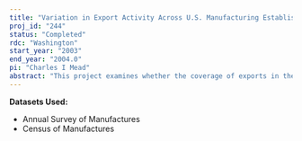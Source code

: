 ```yaml
---
title: "Variation in Export Activity Across U.S. Manufacturing Establishments"
proj_id: "244"
status: "Completed"
rdc: "Washington"
start_year: "2003"
end_year: "2004.0"
pi: "Charles I Mead"
abstract: "This project examines whether the coverage of exports in the Annual Survey of Manufacturers (ASM) systematically changes over the period of 1993-98. It does so by performing three tasks. First, it creates annual estimates of the total value of exports from the data collected in the ASM and compares these estimates over time to related statistics in the U.S. International Trade in Goods and Services (FT990) series. Second, it performs the same type of comparisons for industries in which it is believed that the quality of related FT990 estimates has declined over the period of the study. Third, it uses the ASM data to examine whether there are systematic differences in export-growth rates across different types of manufacturing establishments. Particular attention is paid to an assessment of whether the quality of the ASM data is such that it can reasonably be used to shed light on the quality of the estimates provided in the FT990 series."
---
```


**Datasets Used:**

  - Annual Survey of Manufactures 
  - Census of Manufactures 


